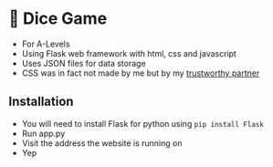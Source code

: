 # 🎲 Dice Game

- For A-Levels
- Using Flask web framework with html, css and javascript
- Uses JSON files for data storage
- CSS was in fact not made by me but by my [trustworthy partner](https://claude.com/product/overview)

## Installation

- You will need to install Flask for python using `pip install Flask`
- Run app.py
- Visit the address the website is running on
- Yep

